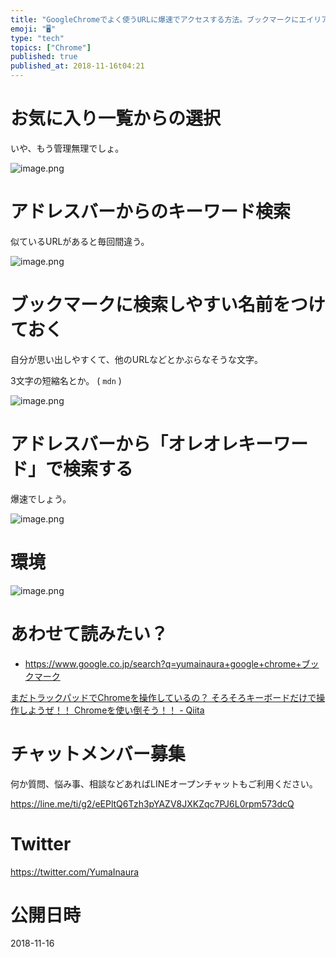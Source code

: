 ```yaml
---
title: "GoogleChromeでよく使うURLに爆速でアクセスする方法。ブックマークにエイリアス名設定”的”なことをしてみよう。"
emoji: "🖥"
type: "tech"
topics: ["Chrome"]
published: true
published_at: 2018-11-16t04:21
---
```


# お気に入り一覧からの選択

いや、もう管理無理でしょ。

![image.png](https://qiita-image-store.s3.amazonaws.com/0/89618/5638a7cc-6a21-6706-c52c-b91d65f9de66.png)

# アドレスバーからのキーワード検索

似ているURLがあると毎回間違う。

![image.png](https://qiita-image-store.s3.amazonaws.com/0/89618/73591478-164d-c046-db3a-5157e822db86.png)

# ブックマークに検索しやすい名前をつけておく

自分が思い出しやすくて、他のURLなどとかぶらなそうな文字。

3文字の短縮名とか。 ( `mdn` )

![image.png](https://qiita-image-store.s3.amazonaws.com/0/89618/c9a40f9c-642f-9c35-0cbc-2ee68863dc87.png)

# アドレスバーから「オレオレキーワード」で検索する

爆速でしょう。

![image.png](https://qiita-image-store.s3.amazonaws.com/0/89618/77ec2d1d-db38-ba6e-3e1d-6fb11ce303c9.png)

# 環境

![image.png](https://qiita-image-store.s3.amazonaws.com/0/89618/a9a65b49-0332-8819-afb7-77c23fbbaf56.png)

# あわせて読みたい？

- https://www.google.co.jp/search?q=yumainaura+google+chrome+ブックマーク

[まだトラックパッドでChromeを操作しているの？ そろそろキーボードだけで操作しようぜ！！ Chromeを使い倒そう！！ - Qiita](https://qiita.com/dodonki1223/items/205a937c21030d1a511e)








<!-- Update From Qiita API -->

# チャットメンバー募集


何か質問、悩み事、相談などあればLINEオープンチャットもご利用ください。

https://line.me/ti/g2/eEPltQ6Tzh3pYAZV8JXKZqc7PJ6L0rpm573dcQ





# Twitter


https://twitter.com/YumaInaura


<!-- Update From Qiita API -->



# 公開日時

2018-11-16
